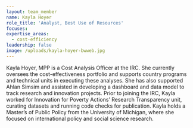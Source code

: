 ```yaml
---
layout: team_member
name: Kayla Hoyer
role_title: 'Analyst, Best Use of Resources'
focuses:
expertise_areas:
  - cost-efficiency
leadership: false
image: /uploads/kayla-hoyer-bwweb.jpg
---
```


Kayla Hoyer, MPP is a Cost Analysis Officer at the IRC. She currently oversees the cost-effectiveness portfolio and supports country programs and technical units in executing these analyses. She has also supported Ahlan Simsim and assisted in developing a dashboard and data model to track research and innovation projects. Prior to joining the IRC, Kayla worked for Innovation for Poverty Actions’ Research Transparency unit, curating datasets and running code checks for publication. Kayla holds a Master’s of Public Policy from the University of Michigan, where she focused on international policy and social science research.&nbsp;